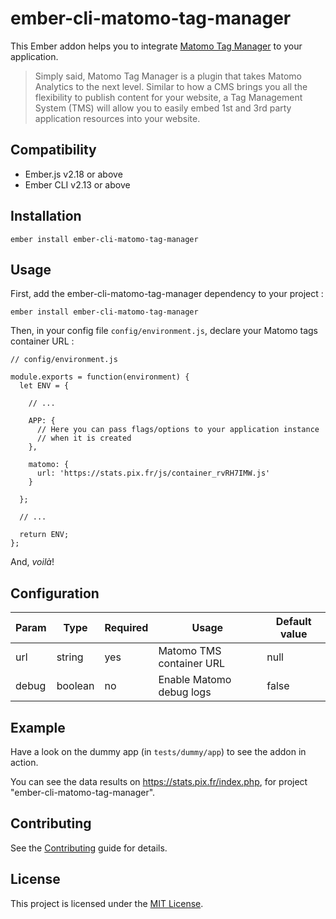 ember-cli-matomo-tag-manager
==============================================================================

This Ember addon helps you to integrate [Matomo Tag Manager](https://matomo.org/docs/tag-manager/) to your application.

> Simply said, Matomo Tag Manager is a plugin that takes Matomo Analytics to the next level. Similar to how a CMS brings you all the flexibility to publish content for your website, a Tag Management System (TMS) will allow you to easily embed 1st and 3rd party application resources into your website.

Compatibility
------------------------------------------------------------------------------

* Ember.js v2.18 or above
* Ember CLI v2.13 or above


Installation
------------------------------------------------------------------------------

```
ember install ember-cli-matomo-tag-manager
```


Usage
------------------------------------------------------------------------------

First, add the ember-cli-matomo-tag-manager dependency to your project :

```
ember install ember-cli-matomo-tag-manager
```

Then, in your config file `config/environment.js`, declare your Matomo tags container URL :

```
// config/environment.js

module.exports = function(environment) {
  let ENV = {

    // ...

    APP: {
      // Here you can pass flags/options to your application instance
      // when it is created
    },

    matomo: {
      url: 'https://stats.pix.fr/js/container_rvRH7IMW.js'
    }

  };
  
  // ...

  return ENV;
};

```

And, _voilà_!

Configuration
------------------------------------------------------------------------------

| Param     | Type    | Required | Usage                    | Default value |
|-----------|---------|----------|--------------------------|---------------|
| url       | string  | yes      | Matomo TMS container URL | null          |
| debug     | boolean | no       | Enable Matomo debug logs | false         |

Example
------------------------------------------------------------------------------

Have a look on the dummy app (in `tests/dummy/app`) to see the addon in action.

You can see the data results on https://stats.pix.fr/index.php, for project "ember-cli-matomo-tag-manager". 

Contributing
------------------------------------------------------------------------------

See the [Contributing](CONTRIBUTING.md) guide for details.


License
------------------------------------------------------------------------------

This project is licensed under the [MIT License](LICENSE.md).
